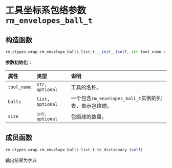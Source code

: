 # 工具坐标系包络参数`rm_envelopes_ball_t`

## 构造函数

```Python
rm_ctypes_wrap.rm_envelope_balls_list_t.__init__(self, str tool_name = None, balls = None, size = None)
```

**参数初始化：**

|  属性  |  类型  |  说明  |
| :--- | :--- | :--- |
| `tool_name` | `str, optional`       | 工具的名称。       |
| `balls`    | `list, optional`      | 一个包含`rm_envelopes_ball_t`实例的列表，表示包络球。 |
| `size`     | `int, optional`       | 包络球的数量。     |

## 成员函数

```Python
rm_ctypes_wrap.rm_envelope_balls_list_t.to_dictionary (self)
```

输出结果为字典

